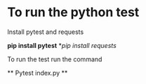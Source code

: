 # To run the python test

Install pytest and requests

**pip install pytest**
**pip install requests*

To run the test run the command 

** Pytest index.py **


